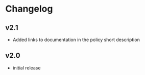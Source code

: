 # Changelog

## v2.1

- Added links to documentation in the policy short description

## v2.0

- initial release
